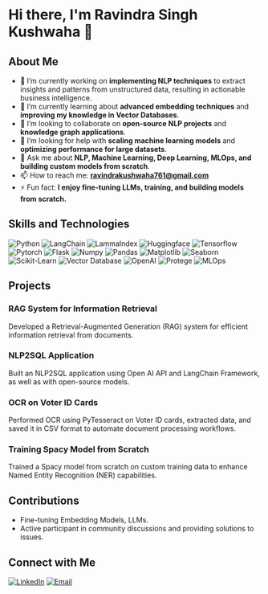 # Hi there, I'm Ravindra Singh Kushwaha 👋

## About Me
- 🔭 I’m currently working on **implementing NLP techniques** to extract insights and patterns from unstructured data, resulting in actionable business intelligence.
- 🌱 I’m currently learning about **advanced embedding techniques** and **improving my knowledge in Vector Databases**.
- 👯 I’m looking to collaborate on **open-source NLP projects** and **knowledge graph applications**.
- 🤔 I’m looking for help with **scaling machine learning models** and **optimizing performance for large datasets**.
- 💬 Ask me about **NLP, Machine Learning, Deep Learning, MLOps, and building custom models from scratch**.
- 📫 How to reach me: **ravindrakushwaha761@gmail.com**
- ⚡ Fun fact: **I enjoy fine-tuning LLMs, training, and building models from scratch.**

## Skills and Technologies
![Python](https://img.shields.io/badge/-Python-3776AB?style=flat-square&logo=python&logoColor=white)
![LangChain](https://img.shields.io/badge/-LangChain-FF6F00?style=flat-square&logo=LangChain&logoColor=white)
![LammaIndex](https://img.shields.io/badge/-LammaIndex-FF6F00?style=flat-square&logo=LammaIndex&logoColor=white)
![Huggingface](https://img.shields.io/badge/-Huggingface-FF6F00?style=flat-square&logo=Huggingface&logoColor=white)
![Tensorflow](https://img.shields.io/badge/-Tensorflow-FF6F00?style=flat-square&logo=Tensorflow&logoColor=white)
![Pytorch](https://img.shields.io/badge/-Pytorch-FF6F00?style=flat-square&logo=Pytorch&logoColor=white)
![Flask](https://img.shields.io/badge/-Flask-000000?style=flat-square&logo=flask&logoColor=white)
![Numpy](https://img.shields.io/badge/-Numpy-013243?style=flat-square&logo=numpy&logoColor=white)
![Pandas](https://img.shields.io/badge/-Pandas-150458?style=flat-square&logo=pandas&logoColor=white)
![Matplotlib](https://img.shields.io/badge/-Matplotlib-3776AB?style=flat-square&logo=matplotlib&logoColor=white)
![Seaborn](https://img.shields.io/badge/-Seaborn-3776AB?style=flat-square&logo=seaborn&logoColor=white)
![Scikit-Learn](https://img.shields.io/badge/-Scikit--Learn-F7931E?style=flat-square&logo=scikit-learn&logoColor=white)
![Vector Database](https://img.shields.io/badge/-Vector%20Database-4CAF50?style=flat-square&logo=database&logoColor=white)
![OpenAI](https://img.shields.io/badge/-OpenAI-412991?style=flat-square&logo=openai&logoColor=white)
![Protege](https://img.shields.io/badge/-Protege-005073?style=flat-square&logo=protege&logoColor=white)
![MLOps](https://img.shields.io/badge/-MLOps-4CAF50?style=flat-square&logo=mlops&logoColor=white)

## Projects
### RAG System for Information Retrieval
Developed a Retrieval-Augmented Generation (RAG) system for efficient information retrieval from documents.

### NLP2SQL Application
Built an NLP2SQL application using Open AI API and LangChain Framework, as well as with open-source models.

### OCR on Voter ID Cards
Performed OCR using PyTesseract on Voter ID cards, extracted data, and saved it in CSV format to automate document processing workflows.

### Training Spacy Model from Scratch
Trained a Spacy model from scratch on custom training data to enhance Named Entity Recognition (NER) capabilities.

## Contributions
- Fine-tuning Embedding Models, LLMs.
- Active participant in community discussions and providing solutions to issues.

## Connect with Me
[![LinkedIn](https://img.shields.io/badge/-LinkedIn-0A66C2?style=flat-square&logo=linkedin&logoColor=white)](https://www.linkedin.com/in/kushravindra/)
[![Email](https://img.shields.io/badge/-Email-D14836?style=flat-square&logo=gmail&logoColor=white)](mailto:datascience.ravindra@gmail.com)
